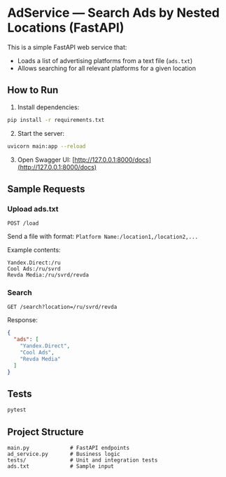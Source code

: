 # AdService — Search Ads by Nested Locations (FastAPI)

This is a simple FastAPI web service that:

- Loads a list of advertising platforms from a text file (`ads.txt`)
- Allows searching for all relevant platforms for a given location

## How to Run

1. Install dependencies:

```bash
pip install -r requirements.txt
```

2. Start the server:

```bash
uvicorn main:app --reload
```

3. Open Swagger UI: [http://127.0.0.1:8000/docs](http://127.0.0.1:8000/docs)

## Sample Requests

### Upload ads.txt

```http
POST /load
```

Send a file with format: `Platform Name:/location1,/location2,...`

Example contents:

```
Yandex.Direct:/ru
Cool Ads:/ru/svrd
Revda Media:/ru/svrd/revda
```

### Search

```http
GET /search?location=/ru/svrd/revda
```

Response:

```json
{
  "ads": [
    "Yandex.Direct",
    "Cool Ads",
    "Revda Media"
  ]
}
```

## Tests

```bash
pytest
```

## Project Structure

```
main.py             # FastAPI endpoints
ad_service.py       # Business logic
tests/              # Unit and integration tests
ads.txt             # Sample input
```
